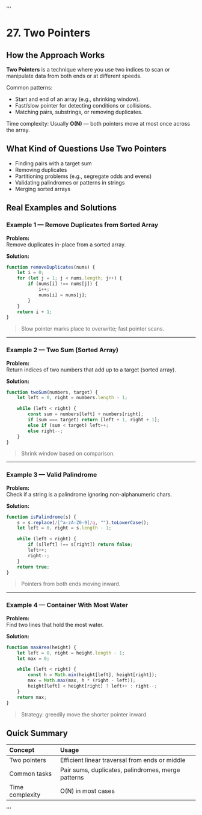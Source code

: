'''
# 27. Two Pointers

## How the Approach Works

**Two Pointers** is a technique where you use two indices to scan or manipulate data from both ends or at different speeds.

Common patterns:
- Start and end of an array (e.g., shrinking window).
- Fast/slow pointer for detecting conditions or collisions.
- Matching pairs, substrings, or removing duplicates.

Time complexity: Usually **O(N)** — both pointers move at most once across the array.

## What Kind of Questions Use Two Pointers

- Finding pairs with a target sum
- Removing duplicates
- Partitioning problems (e.g., segregate odds and evens)
- Validating palindromes or patterns in strings
- Merging sorted arrays

## Real Examples and Solutions

### Example 1 — Remove Duplicates from Sorted Array

**Problem:**  
Remove duplicates in-place from a sorted array.

**Solution:**

```javascript
function removeDuplicates(nums) {
    let i = 0;
    for (let j = 1; j < nums.length; j++) {
        if (nums[i] !== nums[j]) {
            i++;
            nums[i] = nums[j];
        }
    }
    return i + 1;
}
```
> Slow pointer marks place to overwrite; fast pointer scans.

---

### Example 2 — Two Sum (Sorted Array)

**Problem:**  
Return indices of two numbers that add up to a target (sorted array).

**Solution:**

```javascript
function twoSum(numbers, target) {
    let left = 0, right = numbers.length - 1;

    while (left < right) {
        const sum = numbers[left] + numbers[right];
        if (sum === target) return [left + 1, right + 1];
        else if (sum < target) left++;
        else right--;
    }
}
```
> Shrink window based on comparison.

---

### Example 3 — Valid Palindrome

**Problem:**  
Check if a string is a palindrome ignoring non-alphanumeric chars.

**Solution:**

```javascript
function isPalindrome(s) {
    s = s.replace(/[^a-zA-Z0-9]/g, "").toLowerCase();
    let left = 0, right = s.length - 1;

    while (left < right) {
        if (s[left] !== s[right]) return false;
        left++;
        right--;
    }
    return true;
}
```
> Pointers from both ends moving inward.

---

### Example 4 — Container With Most Water

**Problem:**  
Find two lines that hold the most water.

**Solution:**

```javascript
function maxArea(height) {
    let left = 0, right = height.length - 1;
    let max = 0;

    while (left < right) {
        const h = Math.min(height[left], height[right]);
        max = Math.max(max, h * (right - left));
        height[left] < height[right] ? left++ : right--;
    }
    return max;
}
```
> Strategy: greedily move the shorter pointer inward.

## Quick Summary

| Concept | Usage |
|:--------|:------|
| Two pointers | Efficient linear traversal from ends or middle |
| Common tasks | Pair sums, duplicates, palindromes, merge patterns |
| Time complexity | O(N) in most cases |
'''
